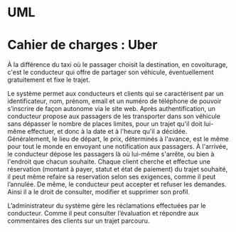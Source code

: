 # UML
# Cahier de charges : Uber
	
À la différence du taxi où le passager choisit la destination, en covoiturage, c'est le conducteur qui offre de partager son véhicule, éventuellement gratuitement et fixe le trajet.

Le système permet aux conducteurs et clients qui se caractérisent par un identificateur, nom, prénom, email et un numéro de téléphone de pouvoir s’inscrire de façon autonome via le site web. Après authentification, un conducteur propose aux passagers de les transporter dans son véhicule sans dépasser le nombre de places limites, pour un trajet qu'il doit lui-même effectuer, et donc à la date et à l'heure qu'il a décidée. Généralement, le lieu de départ, le prix, déterminés à l'avance, est le même pour tout le monde en envoyant une notification aux passagers. À l'arrivée, le conducteur dépose les passagers là où lui-même s'arrête, ou bien à l'endroit que chacun souhaite. Chaque client cherche et effectue une réservation (montant à payer, statut et état de paiement) du trajet souhaité, il peut même refaire sa reservation selon ses exigences, comme il peut l’annulée. De même, le conducteur peut accepter et refuser les demandes. Ainsi il a le droit de consulter, modifier et supprimer son profil.

L’administrateur du système gère les réclamations effectuées par le conducteur. Comme il peut consulter l’évaluation et répondre aux commentaires des clients sur un trajet parcouru.
